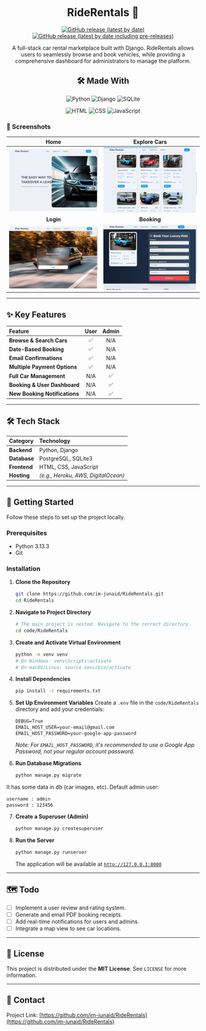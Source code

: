 <div align="center">

# RideRentals 🚗
[![GitHub release (latest by date)](https://img.shields.io/github/v/release/im-junaid/RideRentals?color=black&label=Stable&logo=github)](https://github.com/im-junaid/RideRentals/releases/latest/)
[![GitHub release (latest by date including pre-releases)](https://img.shields.io/github/v/release/im-junaid/RideRentals?include_prereleases&label=Preview&logo=Github)](https://github.com/im-junaid/RideRentals/releases/)

A full-stack car rental marketplace built with Django. RideRentals allows users to seamlessly browse and book vehicles, while providing a comprehensive dashboard for administrators to manage the platform.



## 🛠️ Made With
![Python](https://img.shields.io/badge/Python-3776AB?style=for-the-badge&logo=python&logoColor=white)
![Django](https://img.shields.io/badge/Django-092E20?style=for-the-badge&logo=django&logoColor=white)
![SQLite](https://img.shields.io/badge/SQLite-003B57?style=for-the-badge&logo=sqlite&logoColor=white)

![HTML](https://img.shields.io/badge/HTML5-E34F26?style=for-the-badge&logo=html5&logoColor=white)
![CSS](https://img.shields.io/badge/CSS3-1572B6?style=for-the-badge&logo=css3&logoColor=white)
![JavaScript](https://img.shields.io/badge/JavaScript-F7DF1E?style=for-the-badge&logo=javascript&logoColor=black)

</div>

### 📸 Screenshots

| **Home** | **Explore Cars** |
| :---: | :---: |
| ![Home page Screenshot](https://raw.githubusercontent.com/im-junaid/RideRentals/refs/heads/main/doc/screenshots/home_page.png) | ![Explore Cars Screenshot](https://raw.githubusercontent.com/im-junaid/RideRentals/refs/heads/main/doc/screenshots/explore_cars.png) |
| **Login** | **Booking** |
| ![Login Page Screenshot](https://raw.githubusercontent.com/im-junaid/RideRentals/refs/heads/main/doc/screenshots/login_page.png) | ![Booking Page Screenshot](https://raw.githubusercontent.com/im-junaid/RideRentals/refs/heads/main/doc/screenshots/booking_page.png) |


---

## ✨ Key Features

| Feature | User | Admin |
| :--- | :---: | :---: |
| **Browse & Search Cars** | ✅ | N/A |
| **Date-Based Booking** | ✅ | N/A |
| **Email Confirmations** | ✅ | N/A |
| **Multiple Payment Options** | ✅ | N/A |
| **Full Car Management** | N/A | ✅ |
| **Booking & User Dashboard** | N/A | ✅ |
| **New Booking Notifications** | N/A | ✅ |

---

## 🛠️ Tech Stack

| Category | Technology |
| :--- | :--- |
| **Backend** | Python, Django |
| **Database** | PostgreSQL, SQLite3 |
| **Frontend** | HTML, CSS, JavaScript |
| **Hosting** | *(e.g., Heroku, AWS, DigitalOcean)* |

---

## 🚀 Getting Started

Follow these steps to set up the project locally.

### Prerequisites

* Python 3.13.3
* Git

### Installation

1.  **Clone the Repository**
    ```bash
    git clone https://github.com/im-junaid/RideRentals.git
    cd RideRentals
    ```

2.  **Navigate to Project Directory**
    ```bash
    # The main project is nested. Navigate to the correct directory.
    cd code/RideRentals
    ```

3.  **Create and Activate Virtual Environment**
    ```bash
    python -m venv venv
    # On Windows: venv\Scripts\activate
    # On macOS/Linux: source venv/bin/activate
    ```

4.  **Install Dependencies**
    ```bash
    pip install -r requirements.txt
    ```

5.  **Set Up Environment Variables**
    Create a `.env` file in the `code/RideRentals` directory and add your credentials:
    ```env
    DEBUG=True
    EMAIL_HOST_USER=your-email@gmail.com
    EMAIL_HOST_PASSWORD=your-google-app-password
    ```
    *Note: For `EMAIL_HOST_PASSWORD`, it's recommended to use a Google App Password, not your regular account password.*

6.  **Run Database Migrations**
    ```bash
    python manage.py migrate
    ```

It has some data in db (car images, etc).
Default admin user:
```
username : admin
password : 123456
```

7.  **Create a Superuser (Admin)**
    ```bash
    python manage.py createsuperuser
    ```

8.  **Run the Server**
    ```bash
    python manage.py runserver
    ```
    The application will be available at [`http://127.0.0.1:8000`](http://127.0.0.1:8000)

---

## 🗺️ Todo

-   [ ] Implement a user review and rating system.
-   [ ] Generate and email PDF booking receipts.
-   [ ] Add real-time notifications for users and admins.
-   [ ] Integrate a map view to see car locations.

---

## 📜 License

This project is distributed under the **MIT License**. See `LICENSE` for more information.

---

## 👤 Contact

Project Link: [https://github.com/im-junaid/RideRentals](https://github.com/im-junaid/RideRentals)